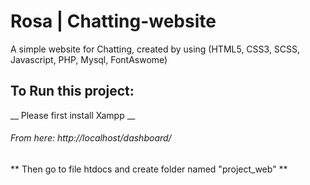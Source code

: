 # Rosa | Chatting-website
A simple website for Chatting, created by using 
(HTML5, CSS3, SCSS, Javascript, PHP, Mysql, FontAswome)
 
## To Run this project:
__  Please first install Xampp __
###### From here: http://localhost/dashboard/

** Then go to file htdocs and create folder named "project_web" **
